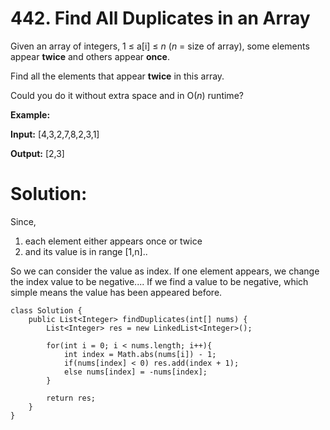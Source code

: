 # 442. Find All Duplicates in an Array
Given an array of integers, 1 ≤ a[i] ≤  _n_  (_n_  = size of array), some elements appear  **twice**  and others appear  **once**.

Find all the elements that appear  **twice**  in this array.

Could you do it without extra space and in O(_n_) runtime?

**Example:**  

**Input:**
[4,3,2,7,8,2,3,1]

**Output:**
[2,3]

# Solution:
Since,
1) each element either appears once or twice
2) and its value is in range [1,n].. 

So we can consider the value as index.
If one element appears, we change the index value to be negative....
If we find a value to be negative, which simple means the value has been appeared before.
```
class Solution {
    public List<Integer> findDuplicates(int[] nums) {
        List<Integer> res = new LinkedList<Integer>();
        
        for(int i = 0; i < nums.length; i++){
            int index = Math.abs(nums[i]) - 1;
            if(nums[index] < 0) res.add(index + 1);
            else nums[index] = -nums[index];
        }
        
        return res;
    }
}
```
